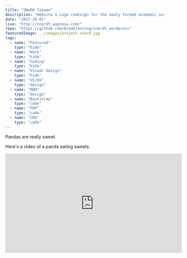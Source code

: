 ```yaml
---
title: "SNeRD Taiwan"
description: "Website & Logo redesign for the newly formed academic association"
date: "2017-10-01"
live: "http://snerdt.waynesu.com/"
repo: "https://github.com/breakfasting/snerdt_wordpress"
featuredImage: ../images/project-snerd.jpg
tags:
  - name: "Featured"
    type: "hide"
  - name: "Work"
    type: "hide"
  - name: "Coding"
    type: "hide"
  - name: "Visual design"
    type: "hide"
  - name: "UI/UX"
    type: "design"
  - name: "RWD"
    type: "design"
  - name: "Bootstrap"
    type: "code"
  - name: "PHP"
    type: "code"
  - name: "CMS"
    type: "code"
---
```


Pandas are really sweet.

Here's a video of a panda eating sweets.

<iframe width="560" height="315" src="https://www.youtube.com/embed/4n0xNbfJLR8" frameborder="0" allowfullscreen></iframe>